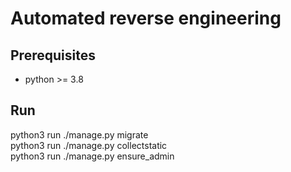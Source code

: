 # Automated reverse engineering

## Prerequisites
- python >= 3.8

## Run
python3 run ./manage.py migrate  
python3 run ./manage.py collectstatic  
python3 run ./manage.py ensure_admin  